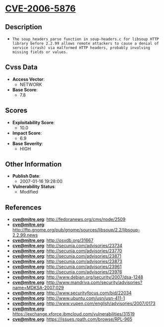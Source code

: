 
# [CVE-2006-5876](http://fedoranews.org/cms/node/2509)

## Description

- `The soup_headers_parse function in soup-headers.c for libsoup HTTP library before 2.2.99 allows remote attackers to cause a denial of service (crash) via malformed HTTP headers, probably involving missing fields or values.`

## Cvss Data

- **Access Vector**:
  - NETWORK
- **Base Score**:
  - 7.8

## Scores

- **Exploitability Score**:
  - 10.0
- **Impact Score**:
  - 6.9
- **Base Severity**:
  - HIGH

## Other Information

- **Publish Date**:
  - 2007-01-16 19:28:00
- **Vulnerability Status**:
  - Modified

## References

- **cve@mitre.org**: http://fedoranews.org/cms/node/2509
- **cve@mitre.org**: http://ftp.gnome.org/pub/gnome/sources/libsoup/2.2/libsoup-2.2.99.news
- **cve@mitre.org**: http://osvdb.org/31667
- **cve@mitre.org**: http://secunia.com/advisories/23734
- **cve@mitre.org**: http://secunia.com/advisories/23770
- **cve@mitre.org**: http://secunia.com/advisories/23871
- **cve@mitre.org**: http://secunia.com/advisories/23873
- **cve@mitre.org**: http://secunia.com/advisories/23961
- **cve@mitre.org**: http://secunia.com/advisories/23976
- **cve@mitre.org**: http://www.debian.org/security/2007/dsa-1248
- **cve@mitre.org**: http://www.mandriva.com/security/advisories?name=MDKSA-2007:029
- **cve@mitre.org**: http://www.securityfocus.com/bid/22034
- **cve@mitre.org**: http://www.ubuntu.com/usn/usn-411-1
- **cve@mitre.org**: http://www.vupen.com/english/advisories/2007/0173
- **cve@mitre.org**: https://exchange.xforce.ibmcloud.com/vulnerabilities/31519
- **cve@mitre.org**: https://issues.rpath.com/browse/RPL-965
